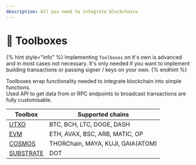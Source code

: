 ```yaml
---
description: All you need to integrate blockchains
---
```


# 🧰 Toolboxes

{% hint style="info" %}
Implementing `Toolboxes` on it's own is advanced and in most cases not necessary. It's only needed if you want to implement building transactions or passing signer / keys on your own.
{% endhint %}

Toolboxes wrap functionality needed to integrate blockchain into simple functions.\
Used API to get data from or RPC endpoints to broadcast transactions are fully customisable.

| Toolbox             | Supported chains                 |
| ------------------- | -------------------------------- |
| [UTXO](utxo.md)     | BTC, BCH, LTC, DOGE, DASH        |
| [EVM](evm.md)       | ETH, AVAX, BSC, ARB, MATIC, OP   |
| [COSMOS](cosmos.md) | THORChain, MAYA, KUJI, GAIA(ATOM) |
| [SUBSTRATE](substrate.md) | DOT |

